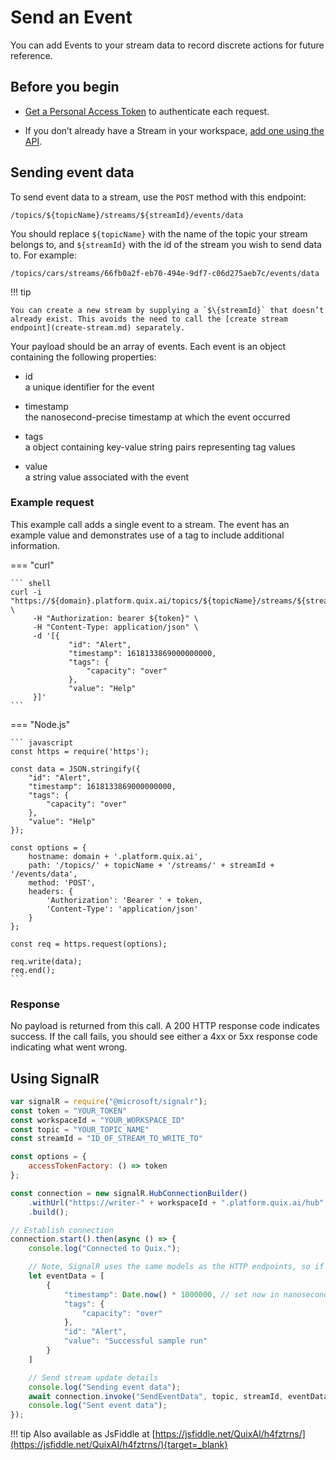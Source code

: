 # Send an Event

You can add Events to your stream data to record discrete actions for
future reference.

## Before you begin

  - [Get a Personal Access
    Token](authenticate.md) to authenticate each
    request.

  - If you don’t already have a Stream in your workspace, [add one using
    the API](create-stream.md).

## Sending event data

To send event data to a stream, use the `POST` method with this
endpoint:

```
/topics/${topicName}/streams/${streamId}/events/data
```

You should replace `${topicName}` with the name of the topic your
stream belongs to, and `${streamId}` with the id of the stream you wish
to send data to. For example:

```
/topics/cars/streams/66fb0a2f-eb70-494e-9df7-c06d275aeb7c/events/data
```

!!! tip
	
	You can create a new stream by supplying a `$\{streamId}` that doesn’t already exist. This avoids the need to call the [create stream endpoint](create-stream.md) separately.

Your payload should be an array of events. Each event is an object
containing the following properties:

  - id  
    a unique identifier for the event

  - timestamp  
    the nanosecond-precise timestamp at which the event occurred

  - tags  
    a object containing key-value string pairs representing tag values

  - value  
    a string value associated with the event

### Example request

This example call adds a single event to a stream. The event has an
example value and demonstrates use of a tag to include additional
information.



=== "curl"
    
    ``` shell
    curl -i "https://${domain}.platform.quix.ai/topics/${topicName}/streams/${streamId}/events/data" \
         -H "Authorization: bearer ${token}" \
         -H "Content-Type: application/json" \
         -d '[{
                 "id": "Alert",
                 "timestamp": 1618133869000000000,
                 "tags": {
                     "capacity": "over"
                 },
                 "value": "Help"
         }]'
    ```

=== "Node.js"
    
    ``` javascript
    const https = require('https');
    
    const data = JSON.stringify({
        "id": "Alert",
        "timestamp": 1618133869000000000,
        "tags": {
            "capacity": "over"
        },
        "value": "Help"
    });
    
    const options = {
        hostname: domain + '.platform.quix.ai',
        path: '/topics/' + topicName + '/streams/' + streamId + '/events/data',
        method: 'POST',
        headers: {
            'Authorization': 'Bearer ' + token,
            'Content-Type': 'application/json'
        }
    };
    
    const req = https.request(options);
    
    req.write(data);
    req.end();
    ```



### Response

No payload is returned from this call. A 200 HTTP response code
indicates success. If the call fails, you should see either a 4xx or 5xx
response code indicating what went wrong.

## Using SignalR

``` javascript
var signalR = require("@microsoft/signalr");
const token = "YOUR_TOKEN"
const workspaceId = "YOUR_WORKSPACE_ID"
const topic = "YOUR_TOPIC_NAME"
const streamId = "ID_OF_STREAM_TO_WRITE_TO"

const options = {
    accessTokenFactory: () => token
};

const connection = new signalR.HubConnectionBuilder()
    .withUrl("https://writer-" + workspaceId + ".platform.quix.ai/hub", options)
    .build();

// Establish connection
connection.start().then(async () => {
    console.log("Connected to Quix.");

    // Note, SignalR uses the same models as the HTTP endpoints, so if in doubt, check HTTP endpoint samples or Swagger for model.
    let eventData = [
        {
            "timestamp": Date.now() * 1000000, // set now in nanoseconds,
            "tags": {
                "capacity": "over"
            },
            "id": "Alert",
            "value": "Successful sample run"
        }
    ]

    // Send stream update details
    console.log("Sending event data");
    await connection.invoke("SendEventData", topic, streamId, eventData);
    console.log("Sent event data");
});
```
!!! tip 
	Also available as JsFiddle at [https://jsfiddle.net/QuixAI/h4fztrns/](https://jsfiddle.net/QuixAI/h4fztrns/){target=_blank}